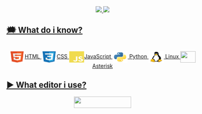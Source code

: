 <div align="center">
  <a href="https://github.com/AlexandreSiedschlag">
  <img height="160em" src="https://github-readme-stats-six-beta-81.vercel.app/api?username=alexandresiedschlag&show_icons=true&theme=highcontrast&include_all_commits=true&count_private=true"/>
  <img height="160em" src="https://github-readme-stats-alexandresiedschlag.vercel.app/api/top-langs/?username=alexandresiedschlag&layout=compact&langs_count=7&theme=highcontrast"/>
</div>
    
## 🗯 What do i know?
<div style="display: inline_block" align="center"><br>
  <img align="center" height="30" width="40" src="https://raw.githubusercontent.com/devicons/devicon/master/icons/html5/html5-original.svg">HTML
  <img align="center" height="30" width="40" src="https://raw.githubusercontent.com/devicons/devicon/master/icons/css3/css3-original.svg">CSS
  <img align="center" height="30" width="40" src="https://raw.githubusercontent.com/devicons/devicon/master/icons/javascript/javascript-plain.svg">JavaScript
  <img align="center" height="30" width="40" src="https://raw.githubusercontent.com/devicons/devicon/master/icons/python/python-original.svg"> Python
  <img align="center" height="30" width="40" src="https://raw.githubusercontent.com/github/explore/80688e429a7d4ef2fca1e82350fe8e3517d3494d/topics/linux/linux.png"> Linux
  <img align="center" height="30" width="40" src="https://github.com/asterisk.png"> Asterisk
</div>

## ▶ What editor i use?
  <div align="center">
    <img align="center" height="30" width="150" src="https://img.shields.io/badge/-VSCode-%23007ACC?style=flat-square&logo=visual-studio-code">
  </div>
